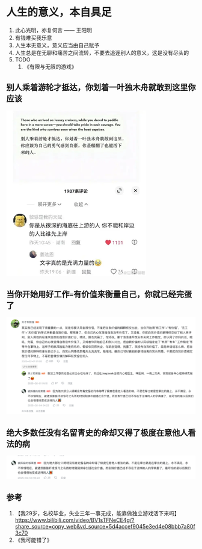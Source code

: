 # 人生的意义，本自具足

1. 此心光明，亦复何言 —— 王阳明
1. 有钱难买我乐意
1. 人生本无意义，意义应当由自己赋予
1. 人生总是在无聊和痛苦之间流转，不要去追逐别人的意义，这是没有尽头的
1. TODO
   1. 《有限与无限的游戏》


## 别人乘着游轮才抵达，你划着一叶独木舟就敢到这里你应该

![image-20250509012437345](./20250509-meaning.assets/image-20250509012437345.png)

## 当你开始用好工作`=`有价值来衡量自己，你就已经完蛋了

![image-20250509012353975](./20250509-meaning.assets/image-20250509012353975.png)

## 绝大多数任没有名留青史的命却又得了极度在意他人看法的病

![image-20250509012628337](./20250509-meaning.assets/image-20250509012628337.png)

## 参考

1. 【我29岁，名校毕业，失业三年一事无成，能靠做独立游戏活下来吗】 https://www.bilibili.com/video/BV1sTFNeCE4g/?share_source=copy_web&vd_source=5d4accef9045e3ed4e08bbb7a80f3c70
2. 《我可能错了》